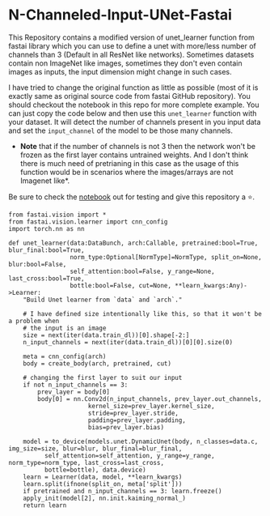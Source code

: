 # N-Channeled-Input-UNet-Fastai
This Repository contains a modified version of unet_learner function from fastai library which you can use to define a unet with more/less number of channels than 3 (Default in all ResNet like networks). Sometimes datasets contain non ImageNet like images, sometimes they don't even contain images as inputs, the input dimension might change in such cases. 

I have tried to change the original function as little as possible (most of it is exactly same as original source code from fastai GitHub repository). You should checkout the notebook in this repo for more complete example. You can just copy the code below and then use this `unet_learner` function with your dataset. It will detect the number of channels present in you input data and set the `input_channel` of the model to be those many channels. 

* **Note**  that if the number of channels is not 3 then the network won't be frozen as the first layer contains untrained weights. And I don't think there is much need of pretrianing in this case as the usage of this function would be in scenarios where the images/arrays are not Imagenet like*. 

Be sure to check the [notebook](https://github.com/navidpanchi/N-Channeled-Input-UNet-Fastai/blob/master/N-Channeled-Input-UNet%20.ipynb) out for testing and give this repository a :star:. 

```
from fastai.vision import *
from fastai.vision.learner import cnn_config
import torch.nn as nn

def unet_learner(data:DataBunch, arch:Callable, pretrained:bool=True, blur_final:bool=True,
                 norm_type:Optional[NormType]=NormType, split_on=None, blur:bool=False,
                 self_attention:bool=False, y_range=None, last_cross:bool=True,
                 bottle:bool=False, cut=None, **learn_kwargs:Any)->Learner:
    "Build Unet learner from `data` and `arch`."
    
    # I have defined size intentionally like this, so that it won't be a problem when 
    # the input is an image 
    size = next(iter(data.train_dl))[0].shape[-2:]
    n_input_channels = next(iter(data.train_dl))[0][0].size(0)    
        
    meta = cnn_config(arch)
    body = create_body(arch, pretrained, cut)
    
    # changing the first layer to suit our input
    if not n_input_channels == 3: 
        prev_layer = body[0]
        body[0] = nn.Conv2d(n_input_channels, prev_layer.out_channels, 
                      kernel_size=prev_layer.kernel_size, 
                      stride=prev_layer.stride, 
                      padding=prev_layer.padding, 
                      bias=prev_layer.bias)

    model = to_device(models.unet.DynamicUnet(body, n_classes=data.c, img_size=size, blur=blur, blur_final=blur_final,
          self_attention=self_attention, y_range=y_range, norm_type=norm_type, last_cross=last_cross,
          bottle=bottle), data.device)
    learn = Learner(data, model, **learn_kwargs)
    learn.split(ifnone(split_on, meta['split']))
    if pretrained and n_input_channels == 3: learn.freeze()
    apply_init(model[2], nn.init.kaiming_normal_)
    return learn
```
